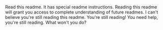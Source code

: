 Read this readme. It has special readme instructions. Reading this readme will grant you access to complete understanding of future readmes. I can't believe you're still reading this readme. You're still reading! You need help, you're still reading. What won't you do?
